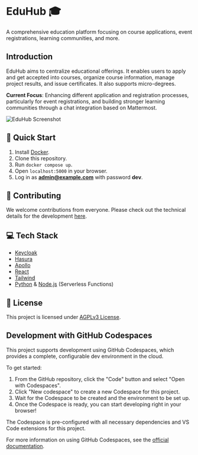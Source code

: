 # EduHub :mortar_board:

A comprehensive education platform focusing on course applications, event registrations, learning communities, and more.

## Introduction

EduHub aims to centralize educational offerings. It enables users to apply and get accepted into courses, organize course information, manage project results, and issue certificates. It also supports micro-degrees.

**Current Focus**: Enhancing different application and registration processes, particularly for event registrations, and building stronger learning communities through a chat integration based on Mattermost.

![EduHub Screenshot](https://github.com/edu-hub-project/application/assets/24397546/234637f5-1c99-474e-a5c7-1f6f0fc280b8)

## :rocket: Quick Start

1. Install [Docker](https://docs.docker.com/engine/install/).
2. Clone this repository.
3. Run `docker compose up`.
4. Open `localhost:5000` in your browser.
5. Log in as **admin@example.com** with password **dev**.

## :busts_in_silhouette: Contributing

We welcome contributions from everyone. Please check out the technical details for the development [here](DEVELOPMENT_GUIDE.md).

## :computer: Tech Stack

- [Keycloak](https://www.keycloak.org/)
- [Hasura](https://hasura.io/)
- [Apollo](https://www.apollographql.com/)
- [React](https://reactjs.org/)
- [Tailwind](https://tailwindcss.com/)
- [Python](https://www.python.org/) & [Node.js](https://nodejs.org/en/) (Serverless Functions)

## :memo: License

This project is licensed under [AGPLv3 License](LICENSE).

## Development with GitHub Codespaces

This project supports development using GitHub Codespaces, which provides a complete, configurable dev environment in the cloud.

To get started:

1. From the GitHub repository, click the "Code" button and select "Open with Codespaces".
2. Click "New codespace" to create a new Codespace for this project.
3. Wait for the Codespace to be created and the environment to be set up.
4. Once the Codespace is ready, you can start developing right in your browser!

The Codespace is pre-configured with all necessary dependencies and VS Code extensions for this project.

For more information on using GitHub Codespaces, see the [official documentation](https://docs.github.com/en/codespaces).
